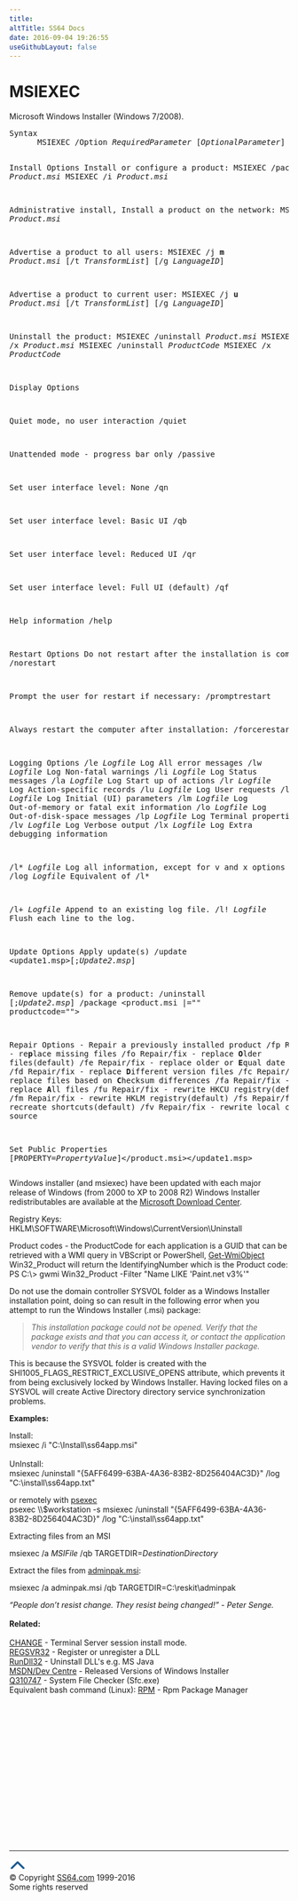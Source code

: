 ```yaml
---
title:
altTitle: SS64 Docs
date: 2016-09-04 19:26:55
useGithubLayout: false
---
```

<!-- #BeginLibraryItem "/Library/head_nt.lbi" --><!-- #EndLibraryItem --><h1>MSIEXEC</h1>  
<p>Microsoft Windows Installer (Windows 7/2008).
</p><pre>Syntax
      MSIEXEC /Option <i>RequiredParameter</i> [<i>OptionalParameter</i>]

Install Options
   Install or configure a product:
      MSIEXEC /package <i>Product.msi</i>
      MSIEXEC /i <i>Product.msi</i>

   Administrative install, Install a product on the network:
      MSIEXEC /a <i>Product.msi</i>

   Advertise a product to all users:
      MSIEXEC /j <b>m</b> <i>Product.msi</i> [/t <i>TransformList</i>] [/g <i>LanguageID</i>]

   Advertise a product to current user:
      MSIEXEC /j <b>u</b> <i>Product.msi</i> [/t <i>TransformList</i>] [/g <i>LanguageID</i>]

   Uninstall the product:
      MSIEXEC /uninstall <i>Product.msi</i>
      MSIEXEC /x <i>Product.msi</i>
      MSIEXEC /uninstall <i>ProductCode</i>
      MSIEXEC /x <i>ProductCode

</i>Display Options

   Quiet mode, no user interaction
      /quiet

   Unattended mode - progress bar only
      /passive

   Set user interface level: None
      /qn

   Set user interface level: Basic UI
      /qb

   Set user interface level: Reduced UI
      /qr

   Set user interface level: Full UI (default)
      /qf

   Help information
      /help
                
Restart Options
   Do not restart after the installation is complete:
      /norestart

   Prompt the user for restart if necessary:
      /promptrestart

   Always restart the computer after installation:
      /forcerestart
             
Logging Options
   /le <i>Logfile</i>  Log All error messages
   /lw <i>Logfile</i>  Log Non-fatal warnings
   /li <i>Logfile</i>  Log Status messages
   /la <i>Logfile</i>  Log Start up of actions
   /lr <i>Logfile</i>  Log Action-specific records
   /lu <i>Logfile</i>  Log User requests
   /lc <i>Logfile</i>  Log Initial (UI) parameters
   /lm <i>Logfile</i>  Log Out-of-memory or fatal exit information
   /lo <i>Logfile</i>  Log Out-of-disk-space messages
   /lp <i>Logfile</i>  Log Terminal properties
   /lv <i>Logfile</i>  Log Verbose output
   /lx <i>Logfile</i>  Log Extra debugging information

   /l* <i>Logfile</i>  Log all information, except for v and x options
   /log <i>Logfile</i> Equivalent of /l* <logfile>

   /l+ <i>Logfile</i>  Append to an existing log file.
   /l! <i>Logfile</i>  Flush each line to the log.

Update Options
   Apply update(s)
      /update <update1.msp>[;<i>Update2.msp</i>]

   Remove update(s) for a product:
      /uninstall <patchcodeguid>[;<i>Update2.msp</i>] /package <product.msi |="" productcode="">
                
Repair Options - Repair a previously installed product
   /fp          Repair/fix - re<b>p</b>lace missing files
   /fo          Repair/fix - replace <b>O</b>lder files(default)
   /fe          Repair/fix - replace older or <b>E</b>qual date files
   /fd          Repair/fix - replace <b>D</b>ifferent version files
   /fc          Repair/fix - replace files based on <b>C</b>hecksum differences
   /fa          Repair/fix - replace <b>A</b>ll files
   /fu          Repair/fix - rewrite HKCU registry(default)
   /fm          Repair/fix - rewrite HKLM registry(default)
   /fs          Repair/fix - recreate shortcuts(default)
   /fv          Repair/fix - rewrite local cache from source

Set Public Properties
        [PROPERTY=<i>PropertyValue</i>]</product.msi></patchcodeguid></update1.msp></logfile></pre>
<p>Windows installer (and msiexec) have been updated with each major release of Windows (from 2000 to XP to 2008 R2)
Windows Installer redistributables are available at the <a href="http://www.microsoft.com/download/">Microsoft Download Center</a>.</p>
<p>Registry Keys:<br>
<span class="code">HKLM\SOFTWARE\Microsoft\Windows\CurrentVersion\Uninstall </span></p>
<p>Product codes - the ProductCode for each application is a GUID that can be retrieved with a WMI query in VBScript or PowerShell, <span class="code"><a href="../ps/get-wmiobject.html">Get-WmiObject</a> Win32_Product</span> will return the <span class="code">IdentifyingNumber</span> which is the Product code:<br> 
<span class="code">PS C:\&gt; gwmi Win32_Product -Filter "Name LIKE 'Paint.net v3%'"</span></p>
<p>Do not use the  domain controller SYSVOL folder as a Windows Installer installation point, doing so can result in the following error when you attempt to run the Windows Installer (.msi) package:</p>
<blockquote>
  <p><i>This installation package could not be opened. Verify that the package exists and that you can access it, or contact the application vendor to verify that this is a valid Windows Installer package.</i></p>
</blockquote>
<p>This is because the SYSVOL folder is created with the SHI1005_FLAGS_RESTRICT_EXCLUSIVE_OPENS attribute, which prevents it from being exclusively locked by Windows Installer. Having locked files on a SYSVOL will  create Active Directory directory service
synchronization problems.</p>
<p><b>Examples:</b></p>
<p>Install:<br>
<span class="code">msiexec /i "C:\Install\ss64app.msi"</span><br>
<br>
UnInstall:<br>
<span class="code">msiexec /uninstall "{5AFF6499-63BA-4A36-83B2-8D256404AC3D}" /log "C:\install\ss64app.txt"</span></p>
<p>or remotely with <a href="psexec.html">psexec</a><br>
<span class="code">psexec \\$workstation -s msiexec /uninstall "{5AFF6499-63BA-4A36-83B2-8D256404AC3D}" /log "C:\install\ss64app.txt"</span></p>
<p>Extracting files from an MSI</p>
<p class="code">msiexec /a <i>MSIFile</i> /qb TARGETDIR=<i>DestinationDirectory</i></p>
<p>Extract the files from <a href="../links/windows.html">adminpak.msi</a>: </p>
<p><span class="code">msiexec /a adminpak.msi /qb TARGETDIR=C:\reskit\adminpak</span><br>
</p>
<p><span class="quote"><i>“People don’t resist change. They resist being changed!” - Peter Senge.</i></span><b><br>
<br>
Related:</b><br>
<br>
<a href="change.html">CHANGE</a> -  Terminal Server session install mode.<br>
<a href="regsvr32.html">REGSVR32</a> - Register or unregister a DLL<br>
<a href="rundll32.html">RunDll32</a> - Uninstall DLL's e.g. MS Java<br>
<a href="http://msdn.microsoft.com/en-us/library/windows/desktop/aa371185(v=vs.85).aspx">MSDN/Dev Centre</a> - Released Versions of Windows Installer<br>
<a href="https://support.microsoft.com/kb/310747">Q310747</a> - System File Checker (Sfc.exe) <br>
Equivalent bash command (Linux): <a href="http://www.tfug.org/helpdesk/linux/rpm.html">RPM</a> - Rpm Package Manager</p><!-- #BeginLibraryItem "/Library/foot_nt.lbi" --><p>
<!-- windows300 -->
<ins class="adsbygoogle" style="display:inline-block;width:300px;height:250px" data-ad-client="ca-pub-6140977852749469" data-ad-slot="7649547908"></ins>
<script>
(adsbygoogle = window.adsbygoogle || []).push({});
</script></p>
<hr>
<div id="bl" class="footer"><a href="msiexec.html#"><img src="../images/top.png" width="30" height="22" alt="Back to the Top"></a></div>
<div id="br" class="footer, tagline">© Copyright <a href="http://ss64.com/">SS64.com</a> 1999-2016<br>
Some rights reserved</div><!-- #EndLibraryItem -->
